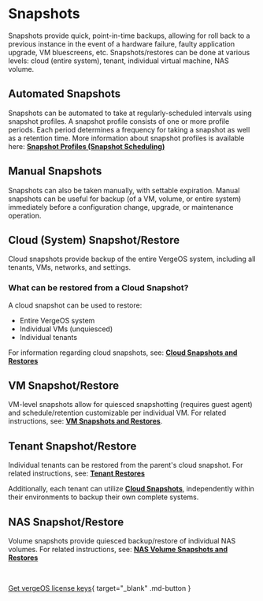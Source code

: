 # Snapshots

Snapshots provide quick, point-in-time backups, allowing for roll back to a previous instance in the event of a hardware failure, faulty application upgrade, VM bluescreens, etc. Snapshots/restores can be done at various levels: cloud (entire system), tenant, individual virtual machine, NAS volume.

## Automated Snapshots

Snapshots can be automated to take at regularly-scheduled intervals using snapshot profiles. A snapshot profile consists of one or more profile periods. Each period determines a frequency for taking a snapshot as well as a retention time. More information about snapshot profiles is available here: [**Snapshot Profiles (Snapshot Scheduling)**](/product-guide/backup-dr/snapshot-profiles)

## Manual Snapshots

Snapshots can also be taken manually, with settable expiration. Manual snapshots can be useful for backup (of a VM, volume, or entire system) immediately before a configuration change, upgrade, or maintenance operation.

## Cloud (System) Snapshot/Restore

Cloud snapshots provide backup of the entire VergeOS system, including all tenants, VMs, networks, and settings.

### What can be restored from a Cloud Snapshot?

A cloud snapshot can be used to restore:

- Entire VergeOS system
- Individual VMs (unquiesced)
- Individual tenants

For information regarding cloud snapshots, see: [**Cloud Snapshots and Restores**](/product-guide/backup-dr/cloud-snapshot-restore)

## VM Snapshot/Restore

VM-level snapshots allow for quiesced snapshotting (requires guest agent) and schedule/retention customizable per individual VM. For related instructions, see: [**VM Snapshots and Restores**](/product-guide/backup-dr/vm-snapshots-restores).

## Tenant Snapshot/Restore

Individual tenants can be restored from the parent's cloud snapshot. For related instructions, see: [**Tenant Restores**](/product-guide/tenants/tenant-restores)

Additionally, each tenant can utilize [**Cloud Snapshots**](/product-guide/backup-dr/cloud-snapshot-restore), independently within their environments to backup their own complete systems.

## NAS Snapshot/Restore

Volume snapshots provide quiesced backup/restore of individual NAS volumes. For related instructions, see: [**NAS Volume Snapshots and Restores**](/product-guide/nas/volume-snapshots-restores)

</br>

[Get vergeOS license keys](https://www.verge.io/test-drive){ target="_blank" .md-button }